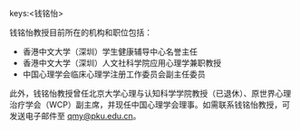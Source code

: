 keys:<钱铭怡>


钱铭怡教授目前所在的机构和职位包括：

- 香港中文大学（深圳）学生健康辅导中心名誉主任
- 香港中文大学（深圳）人文社科学院应用心理学兼职教授
- 中国心理学会临床心理学注册工作委员会副主任委员

此外，钱铭怡教授曾任北京大学心理与认知科学学院教授（已退休）、原世界心理治疗学会（WCP）副主席，并现任中国心理学会理事。如需联系钱铭怡教授，可发送电子邮件至 qmy@pku.edu.cn。